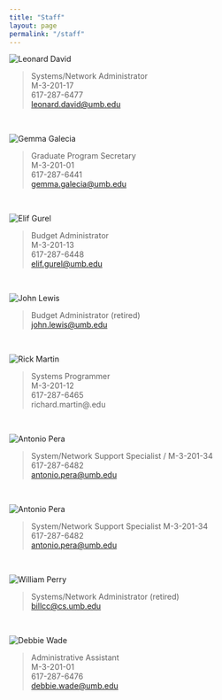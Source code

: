 ```yaml
---
title: "Staff"
layout: page
permalink: "/staff"
---
```


![Leonard David](/umbcs/images/No_Photo_Available.jpg)
>Systems/Network Administrator \
M-3-201-17 \
617-287-6477\
leonard.david@umb.edu

<br />

![Gemma Galecia](/umbcs/images/No_Photo_Available.jpg)
>Graduate Program Secretary \
M-3-201-01 \
617-287-6441\
gemma.galecia@umb.edu

<br />

![Elif Gurel](/umbcs/images/No_Photo_Available.jpg)
>Budget Administrator \
M-3-201-13 \
617-287-6448 \
elif.gurel@umb.edu

<br />

![John Lewis](/umbcs/images/No_Photo_Available.jpg)
>Budget Administrator (retired) \
john.lewis@umb.edu

<br />

![Rick Martin](/umbcs/images/No_Photo_Available.jpg)
>Systems Programmer \
M-3-201-12 \
617-287-6465 \
richard.martin@.edu

<br />

![Antonio Pera](/umbcs/images/No_Photo_Available.jpg)
>System/Network Support Specialist /
M-3-201-34 \
617-287-6482 \
antonio.pera@umb.edu

<br />

![Antonio Pera](/umbcs/images/No_Photo_Available.jpg)
>System/Network Support Specialist 
M-3-201-34 \
617-287-6482 \
antonio.pera@umb.edu

<br />

![William Perry](/umbcs/images/William_Perry.jpg)
>Systems/Network Administrator (retired) \
billcc@cs.umb.edu

<br />

![Debbie Wade](/umbcs/images/No_Photo_Available.jpg)
>Administrative Assistant \
M-3-201-01 \
617-287-6476 \
debbie.wade@umb.edu
